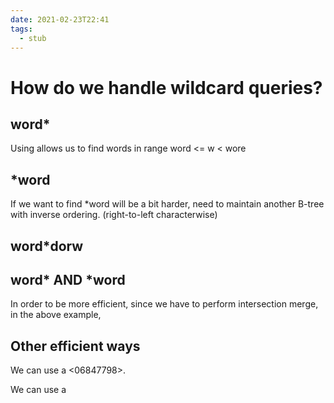 ```yaml
---
date: 2021-02-23T22:41
tags: 
  - stub
---
```


# How do we handle wildcard queries?

## word\*

Using <b88784ec> allows us to find words in range word <= w < wore

## \*word

If we want to find *word will be a bit harder, need to maintain another B-tree with inverse ordering. (right-to-left characterwise)

## word*dorw

## word* AND *word

In order to be more efficient, since we have to perform intersection merge, in the above example,

## Other efficient ways

We can use a <06847798>.

We can use a <abddb644> 
